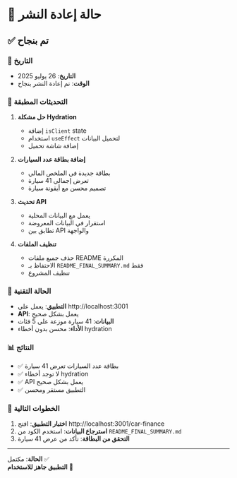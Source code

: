 # 🔄 حالة إعادة النشر

## ✅ تم بنجاح

### 📅 التاريخ
- **التاريخ**: 26 يوليو 2025
- **الوقت**: تم إعادة النشر بنجاح

### 🚀 التحديثات المطبقة

1. **حل مشكلة Hydration**
   - إضافة `isClient` state
   - استخدام `useEffect` لتحميل البيانات
   - إضافة شاشة تحميل

2. **إضافة بطاقة عدد السيارات**
   - بطاقة جديدة في الملخص المالي
   - تعرض إجمالي 41 سيارة
   - تصميم محسن مع أيقونة سيارة

3. **تحديث API**
   - يعمل مع البيانات المحلية
   - استقرار في البيانات المعروضة
   - تطابق بين API والواجهة

4. **تنظيف الملفات**
   - حذف جميع ملفات README المكررة
   - الاحتفاظ بـ `README_FINAL_SUMMARY.md` فقط
   - تنظيف المشروع

### 🔧 الحالة التقنية

- **التطبيق**: يعمل على http://localhost:3001
- **API**: يعمل بشكل صحيح
- **البيانات**: 41 سيارة موزعة على 5 فئات
- **الأداء**: محسن بدون أخطاء hydration

### 📊 النتائج

- ✅ بطاقة عدد السيارات تعرض 41 سيارة
- ✅ لا توجد أخطاء hydration
- ✅ API يعمل بشكل صحيح
- ✅ التطبيق مستقر ومحسن

### 🎯 الخطوات التالية

1. **اختبار التطبيق**: افتح http://localhost:3001/car-finance
2. **استرجاع البيانات**: استخدم الكود من `README_FINAL_SUMMARY.md`
3. **التحقق من البطاقة**: تأكد من عرض 41 سيارة

---

**الحالة**: مكتمل ✅  
**التطبيق جاهز للاستخدام** 🚀 